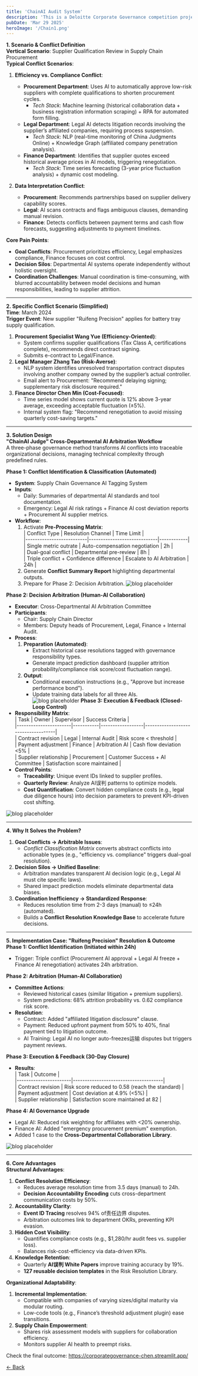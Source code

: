 ```yaml
--- 
title: 'ChainAI Audit System'
description: 'This is a Deloitte Corporate Governance competition project. The topic I have set is the audit methods for enterprises applying AI for governance.'
pubDate: 'Mar 29 2025'
heroImage: '/Chain1.png'
--- 
```



**1. Scenario & Conflict Definition**  
**Vertical Scenario**: Supplier Qualification Review in Supply Chain Procurement  
**Typical Conflict Scenarios**:  
1. **Efficiency vs. Compliance Conflict**:  
   - **Procurement Department**: Uses AI to automatically approve low-risk suppliers with complete qualifications to shorten procurement cycles.  
     - *Tech Stack*: Machine learning (historical collaboration data + business registration information scraping) + RPA for automated form filling.  
   - **Legal Department**: Legal AI detects litigation records involving the supplier’s affiliated companies, requiring process suspension.  
     - *Tech Stack*: NLP (real-time monitoring of China Judgments Online) + Knowledge Graph (affiliated company penetration analysis).  
   - **Finance Department**: Identifies that supplier quotes exceed historical average prices in AI models, triggering renegotiation.  
     - *Tech Stack*: Time series forecasting (3-year price fluctuation analysis) + dynamic cost modeling.  

2. **Data Interpretation Conflict**:  
   - **Procurement**: Recommends partnerships based on supplier delivery capability scores.  
   - **Legal**: AI scans contracts and flags ambiguous clauses, demanding manual revision.  
   - **Finance**: Detects conflicts between payment terms and cash flow forecasts, suggesting adjustments to payment timelines.  

**Core Pain Points**:  
- **Goal Conflicts**: Procurement prioritizes efficiency, Legal emphasizes compliance, Finance focuses on cost control.  
- **Decision Silos**: Departmental AI systems operate independently without holistic oversight.  
- **Coordination Challenges**: Manual coordination is time-consuming, with blurred accountability between model decisions and human responsibilities, leading to supplier attrition.  

---  

**2. Specific Conflict Scenario (Simplified)**  
**Time**: March 2024  
**Trigger Event**: New supplier "Ruifeng Precision" applies for battery tray supply qualification.  
1. **Procurement Specialist Wang Yue (Efficiency-Oriented)**:  
   - System confirms supplier qualifications (Tax Class A, certifications complete), recommends direct contract signing.  
   - Submits e-contract to Legal/Finance.  
2. **Legal Manager Zhang Tao (Risk-Averse)**:  
   - NLP system identifies unresolved transportation contract disputes involving another company owned by the supplier’s actual controller.  
   - Email alert to Procurement: "Recommend delaying signing; supplementary risk disclosure required."  
3. **Finance Director Chen Min (Cost-Focused)**:  
   - Time series model shows current quote is 12% above 3-year average, exceeding acceptable fluctuation (±5%).  
   - Internal system flag: "Recommend renegotiation to avoid missing quarterly cost-saving targets."  

---  

**3. Solution Design**  
**"ChainAI Judge" Cross-Departmental AI Arbitration Workflow**  
A three-phase governance method transforms AI conflicts into traceable organizational decisions, managing technical complexity through predefined rules.  

**Phase 1: Conflict Identification & Classification (Automated)**  
- **System**: Supply Chain Governance AI Tagging System  
- **Inputs**:  
  - Daily: Summaries of departmental AI standards and tool documentation.  
  - Emergency: Legal AI risk ratings + Finance AI cost deviation reports + Procurement AI supplier metrics.  
- **Workflow**:  
  1. Activate **Pre-Processing Matrix**:  
     | Conflict Type            | Resolution Channel          | Time Limit |  
     |--------------------------|-----------------------------|------------|  
     | Single metric outrate        | Auto-compensation negotiation | 2h         |  
     | Dual-goal conflict       | Departmental pre-review     | 8h         |  
     | Triple conflict + Confidence difference | Escalate to AI Arbitration  | 24h        |  
  2. Generate **Conflict Summary Report** highlighting departmental outputs.  
  3. Prepare for Phase 2: Decision Arbitration.
![blog placeholder](/Chain1.png)

**Phase 2: Decision Arbitration (Human-AI Collaboration)**  
- **Executor**: Cross-Departmental AI Arbitration Committee  
- **Participants**:  
  - Chair: Supply Chain Director  
  - Members: Deputy heads of Procurement, Legal, Finance + Internal Audit.  
- **Process**:  
  1. **Preparation (Automated)**:  
     - Extract historical case resolutions tagged with governance responsibility types.  
     - Generate impact prediction dashboard (supplier attrition probability/compliance risk score/cost fluctuation range).  
  2. **Output**:  
     - Conditional execution instructions (e.g., "Approve but increase performance bond").  
     - Update training data labels for all three AIs.  
![blog placeholder](/Chain2.png)
**Phase 3: Execution & Feedback (Closed-Loop Control)**  
- **Responsibility Matrix**:  
  | Task                  | Owner     | Supervisor       | Success Criteria                  |  
  |-----------------------|-----------|------------------|------------------------------------|  
  | Contract revision     | Legal     | Internal Audit   | Risk score < threshold            |  
  | Payment adjustment    | Finance   | Arbitration AI   | Cash flow deviation <5%           |  
  | Supplier relationship | Procurement | Customer Success + AI Committee | Satisfaction score maintained |  
- **Control Points**:  
  - **Traceability**: Unique event IDs linked to supplier profiles.  
  - **Quarterly Review**: Analyze AI误判 patterns to optimize models.  
  - **Cost Quantification**: Convert hidden compliance costs (e.g., legal due diligence hours) into decision parameters to prevent KPI-driven cost shifting.  

![blog placeholder](/Chain3.png)

---  

**4. Why It Solves the Problem?**  
1. **Goal Conflicts → Arbitrable Issues**:  
   - *Conflict Classification Matrix* converts abstract conflicts into actionable types (e.g., "efficiency vs. compliance" triggers dual-goal resolution).  
2. **Decision Silos → Unified Baseline**:  
   - Arbitration mandates transparent AI decision logic (e.g., Legal AI must cite specific laws).  
   - Shared impact prediction models eliminate departmental data biases.  
3. **Coordination Inefficiency → Standardized Response**:  
   - Reduces resolution time from 2-3 days (manual) to ≤24h (automated).  
   - Builds a **Conflict Resolution Knowledge Base** to accelerate future decisions.  

---  

**5. Implementation Case: "Ruifeng Precision" Resolution & Outcome**  
**Phase 1: Conflict Identification (Initiated within 24h)**  
- Trigger: Triple conflict (Procurement AI approval + Legal AI freeze + Finance AI renegotiation) activates 24h arbitration.  

**Phase 2: Arbitration (Human-AI Collaboration)**  
- **Committee Actions**:  
  - Reviewed historical cases (similar litigation + premium suppliers).  
  - System predictions: 68% attrition probability vs. 0.62 compliance risk score.  
- **Resolution**:  
  - Contract: Added "affiliated litigation disclosure" clause.  
  - Payment: Reduced upfront payment from 50% to 40%, final payment tied to litigation outcome.  
  - AI Training: Legal AI no longer auto-freezes运输 disputes but triggers payment reviews.  

**Phase 3: Execution & Feedback (30-Day Closure)**  
- **Results**:  
  | Task                  | Outcome                              |  
  |-----------------------|--------------------------------------|  
  | Contract revision     | Risk score reduced to 0.58 (reach the standard)     |  
  | Payment adjustment    | Cost deviation at 4.9% (<5%)         |  
  | Supplier relationship | Satisfaction score maintained at 82  |  

**Phase 4: AI Governance Upgrade**  
- Legal AI: Reduced risk weighting for affiliates with <20% ownership.  
- Finance AI: Added "emergency procurement premium" exemption.  
- Added 1 case to the **Cross-Departmental Collaboration Library**.  

![blog placeholder](/Chain5.png)

---  

**6. Core Advantages**  
**Structural Advantages**:  
1. **Conflict Resolution Efficiency**:  
   - Reduces average resolution time from 3.5 days (manual) to 24h.  
   - **Decision Accountability Encoding** cuts cross-department communication costs by 50%.  
2. **Accountability Clarity**:  
   - **Event ID Tracing** resolves 94% of责任边界 disputes.  
   - Arbitration outcomes link to department OKRs, preventing KPI evasion.  
3. **Hidden Cost Visibility**:  
   - Quantifies compliance costs (e.g., $1,280/hr audit fees vs. supplier loss).  
   - Balances risk-cost-efficiency via data-driven KPIs.  
4. **Knowledge Retention**:  
   - Quarterly **AI误判 White Papers** improve training accuracy by 19%.  
   - **127 reusable decision templates** in the Risk Resolution Library.  

**Organizational Adaptability**:  
1. **Incremental Implementation**:  
   - Compatible with companies of varying sizes/digital maturity via modular routing.  
   - Low-code tools (e.g., Finance’s threshold adjustment plugin) ease transitions.  
2. **Supply Chain Empowerment**:  
   - Shares risk assessment models with suppliers for collaboration efficiency.  
   - Monitors supplier AI health to preempt risks.






Check the final outcome:
https://corporategovernance-chen.streamlit.app/


<a href="javascript:history.back()" class="back-button">← Back</a>
